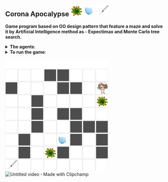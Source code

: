 ## Corona Apocalypse ![](images/corona.png) ![](images/mask.png) ![](images/syringe.png)


**Game program based on OO design pattern that feature a maze and
solve it by Artificial Intelligence method as - Expectimax and Monte Carlo tree search.**

<details>
<summary><b> The agents</b>: </summary>

* Expectimax
* Monte Carlo tree search
</details>

<details>
<summary><b>To run the game</b>: </summary>
The program get tree arguments, and the fourth argument is optional.

* The board size, can be 4/8/12/16.
* The number of corona viruses. Boards in size 4/8 can have at most 2 corona viruses, and boards in size 12/16 can have at most 3 corona viruses.
* The palyer. It can be one of the agents: Expectimax and MonteCarlo, or Interactive, which means you can play the game using the kyboard ('s'-down, 'w'-up, 'a'-left, 'd'-right).
* Optional: you can use simpleDisplay mode. In that case the game wont use the GUI, and the program will print the board state according to the following signs:
 	- '-' empty box
 	- '*' a wall
 	- '0' The player
	- '1/2/3' corona viruses
 	- 'm' mask
 	- 't' the target (vaccine)
</details>

![](images/board_8.png)
![Untitled video ‐ Made with Clipchamp](https://user-images.githubusercontent.com/67865617/152769802-782a396f-f128-445c-a5e1-1f680411057e.gif)
